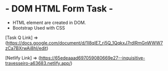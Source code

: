 # - **DOM HTML Form Task** -

- HTML element are created in DOM.
- Bootstrap Used with CSS

[Task Q Link] => 
(https://docs.google.com/document/d/1I8qIE7_ri5Q_1QqkxJ7rdlRmGnWWW7zCa7BXrwAi8hI/edit)

[Netlify Link] => 
(https://65edeaaad697059080669e27--inquisitive-travesseiro-a63683.netlify.app/)